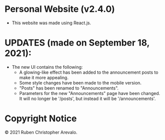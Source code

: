 # Personal Website (v2.4.0)

* This website was made using React.js.

# UPDATES (made on September 18, 2021):

* The new UI contains the following:
    * A glowing-like effect has been added to the announcement posts to make it more appealing.
    * Some style changes have been made to the mobile version.
    * "Posts" has been renamed to "Announcements".
    * Parameters for the new "Announcements" page have been changed. It will no longer be '/posts', but instead it will be '/announcements'.  

# Copyright Notice

© 2021 Ruben Christopher Arevalo.
